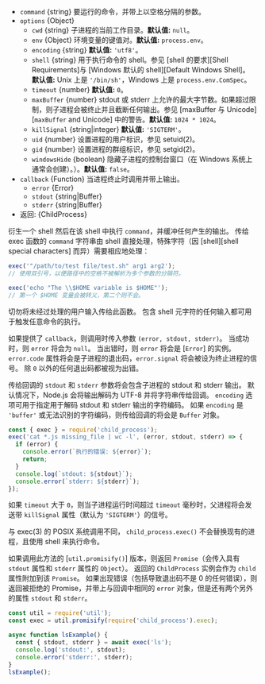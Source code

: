 <!-- YAML
added: v0.1.90
changes:
  - version: v8.8.0
    pr-url: https://github.com/nodejs/node/pull/15380
    description: The `windowsHide` option is supported now.
-->

* `command` {string} 要运行的命令，并带上以空格分隔的参数。
* `options` {Object}
  * `cwd` {string} 子进程的当前工作目录。**默认值:** `null`。
  * `env` {Object} 环境变量的键值对。**默认值:** `process.env`。
  * `encoding` {string} **默认值:** `'utf8'`。
  * `shell` {string} 用于执行命令的 shell。参见 [shell 的要求][Shell Requirements]与 [Windows 默认的 shell][Default Windows Shell]。
     **默认值:** Unix 上是 `'/bin/sh'`，Windows 上是 `process.env.ComSpec`。
  * `timeout` {number} **默认值:** `0`。
  * `maxBuffer` {number} stdout 或 stderr 上允许的最大字节数。如果超过限制，则子进程会被终止并且截断任何输出。参见 [maxBuffer 与 Unicode][`maxBuffer` and Unicode] 中的警告。**默认值:** `1024 * 1024`。
  * `killSignal` {string|integer} **默认值:** `'SIGTERM'`。
  * `uid` {number} 设置进程的用户标识，参见 setuid(2)。
  * `gid` {number} 设置进程的群组标识，参见 setgid(2)。
  * `windowsHide` {boolean} 隐藏子进程的控制台窗口（在 Windows 系统上通常会创建）。）。**默认值:** `false`。
* `callback` {Function} 当进程终止时调用并带上输出。
  * `error` {Error}
  * `stdout` {string|Buffer}
  * `stderr` {string|Buffer}
* 返回: {ChildProcess}

衍生一个 shell 然后在该 shell 中执行 `command`，并缓冲任何产生的输出。
传给 exec 函数的 `command` 字符串由 shell 直接处理，特殊字符（因 [shell][shell special characters] 而异）需要相应地处理：

```js
exec('"/path/to/test file/test.sh" arg1 arg2');
// 使用双引号，以便路径中的空格不被解析为多个参数的分隔符。

exec('echo "The \\$HOME variable is $HOME"');
// 第一个 $HOME 变量会被转义，第二个则不会。
```

切勿将未经过处理的用户输入传给此函数。
包含 shell 元字符的任何输入都可用于触发任意命令的执行。

如果提供了 `callback`，则调用时传入参数 `(error, stdout, stderr)`。
当成功时，则 `error` 将会为 `null`。
当出错时，则 `error` 将会是 [`Error`] 的实例。
`error.code` 属性将会是子进程的退出码，`error.signal` 将会被设为终止进程的信号。
除 `0` 以外的任何退出码都被视为出错。

传给回调的 `stdout` 和 `stderr` 参数将会包含子进程的 stdout 和 stderr 输出。
默认情况下，Node.js 会将输出解码为 UTF-8 并将字符串传给回调。
`encoding` 选项可用于指定用于解码 stdout 和 stderr 输出的字符编码。
如果 `encoding` 是 `'buffer'` 或无法识别的字符编码，则传给回调的将会是 `Buffer` 对象。

```js
const { exec } = require('child_process');
exec('cat *.js missing_file | wc -l', (error, stdout, stderr) => {
  if (error) {
    console.error(`执行的错误: ${error}`);
    return;
  }
  console.log(`stdout: ${stdout}`);
  console.error(`stderr: ${stderr}`);
});
```

如果 `timeout` 大于 `0`，则当子进程运行时间超过 `timeout` 毫秒时，父进程将会发送带 `killSignal` 属性（默认为 `'SIGTERM'`）的信号。

与 exec(3) 的 POSIX 系统调用不同， `child_process.exec()` 不会替换现有的进程，且使用 shell 来执行命令。

如果调用此方法的 [`util.promisify()`] 版本，则返回 `Promise`（会传入具有 `stdout` 属性和 `stderr` 属性的 `Object`）。
返回的 `ChildProcess` 实例会作为 `child` 属性附加到该 `Promise`。
如果出现错误（包括导致退出码不是 0 的任何错误），则返回被拒绝的 Promise，并带上与回调中相同的 `error` 对象，但是还有两个另外的属性 `stdout` 和 `stderr`。

```js
const util = require('util');
const exec = util.promisify(require('child_process').exec);

async function lsExample() {
  const { stdout, stderr } = await exec('ls');
  console.log('stdout:', stdout);
  console.error('stderr:', stderr);
}
lsExample();
```

